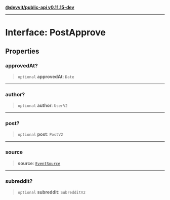 [**@devvit/public-api v0.11.15-dev**](../../../../README.md)

---

# Interface: PostApprove

## Properties

<a id="approvedat"></a>

### approvedAt?

> `optional` **approvedAt**: `Date`

---

<a id="author"></a>

### author?

> `optional` **author**: `UserV2`

---

<a id="post"></a>

### post?

> `optional` **post**: `PostV2`

---

<a id="source"></a>

### source

> **source**: [`EventSource`](../../../../enumerations/EventSource.md)

---

<a id="subreddit"></a>

### subreddit?

> `optional` **subreddit**: `SubredditV2`
